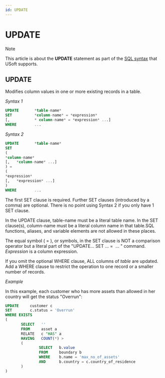 ```yaml
---
id: UPDATE
---
```


# UPDATE



> [!NOTE]
> This article is about the **UPDATE** statement as part of the [SQL syntax](/docs/Modeller_and_Rules_Engine/SQL_syntax) that USoft supports.

## **UPDATE**

Modifies column values in one or more existing records in a table.

*Syntax 1*

```sql
UPDATE       *table-name*
SET          *column-name* = *expression*
[,           * column-name* = *expression* ...]
WHERE        ...
```

*Syntax 2*

```sql
UPDATE       *table-name*
SET
(          
*column-name*
[,   *column-name* ...]
) =
(
*expression*
[,   *expression* ...]
)
WHERE        ...
```

The first SET clause is required. Further SET clauses (introduced by a comma) are optional. There is no point using Syntax 2 if you only have 1 SET clause.

In the UPDATE clause, table-name must be a literal table name. In the SET clause(s), column-name must be a literal column name in that table.SQL functions, aliases, and variable elements are not allowed in these places.

The equal symbol ( = ), or symbols, in the SET clause is NOT a comparison operator but a literal part of the "UPDATE... SET ... =  ... " command. *Expression* is a column expression.

If you omit the optional WHERE clause, ALL columns of *table* are updated. Add a WHERE clause to restrict the operation to one record or a smaller number of records.

*Example*

In this example, each customer who has more assets than allowed in her country will get the status "Overrun":

```sql
UPDATE     customer c
SET        c.status = 'Overrun'
WHERE EXISTS
(
       SELECT   ''
       FROM     asset a
       RELATE   c "HAS" a
       HAVING   COUNT(*) >
       (
               SELECT   b.value
               FROM     boundary b
               WHERE    b.name = 'max_no_of_assets'
               AND      b.country = c.country_of_residence
       )
)
```